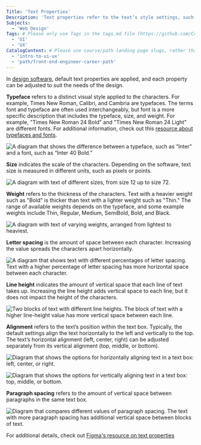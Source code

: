```yaml
---
Title: 'Text Properties'
Description: 'Text properties refer to the text’s style settings, such as typeface, size, spacing, and alignment.'
Subjects:
  - 'Web Design'
Tags: # Please only use Tags in the tags.md file (https://github.com/Codecademy/docs/blob/main/documentation/tags.md). If that list feels insufficient, feel free to create a new Tag and add it to tags.md in your PR!
  - 'UI'
  - 'UX'
CatalogContent: # Please use course/path landing page slugs, rather than linking to individual content items. If listing multiple items, please put the most relevant one first
  - 'intro-to-ui-ux'
  - 'path/front-end-engineer-career-path'
---
```


In [design software](https://www.codecademy.com/resources/docs/uiux/design-software), default text properties are applied, and each property can be adjusted to suit the needs of the design.

**Typeface** refers to a distinct visual style applied to the characters. For example, Times New Roman, Calibri, and Cambria are typefaces. The terms font and typeface are often used interchangeably, but font is a more specific description that includes the typeface, size, and weight. For example, "Times New Roman 24 Bold" and "Times New Roman 24 Light" are different fonts. For additional information, check out this [resource about typefaces and fonts](https://www.editorx.com/shaping-design/article/typefaces-vs-fonts).

![A diagram that shows the difference between a typeface, such as “Inter” and a font, such as “Inter 40 Bold.” ](https://static-assets.codecademy.com/Courses/intro-to-ui-and-ux/docs/Text-Typeface-Font.png)

**Size** indicates the scale of the characters. Depending on the software, text size is measured in different units, such as pixels or points.

![A diagram with text of different sizes, from size 12 up to size 72.](https://static-assets.codecademy.com/Courses/intro-to-ui-and-ux/docs/Text-Size.png)

**Weight** refers to the thickness of the characters. Text with a heavier weight such as "Bold" is thicker than text with a lighter weight such as "Thin." The range of available weights depends on the typeface, and some example weights include Thin, Regular, Medium, SemiBold, Bold, and Black.

![A diagram with text of varying weights, arranged from lightest to heaviest.](https://static-assets.codecademy.com/Courses/intro-to-ui-and-ux/docs/Text-Weight.png)

**Letter spacing** is the amount of space between each character. Increasing the value spreads the characters apart horizontally.

![A diagram that shows text with different percentages of letter spacing. Text with a higher percentage of letter spacing has more horizontal space between each character.](https://static-assets.codecademy.com/Courses/intro-to-ui-and-ux/docs/Text-Character-spacing.png)

**Line height** indicates the amount of vertical space that each line of text takes up. Increasing the line height adds vertical space to each line, but it does not impact the height of the characters.

![Two blocks of text with different line heights. The block of text with a higher line-height value has more vertical space between each line.](https://static-assets.codecademy.com/Courses/intro-to-ui-and-ux/docs/Text-Line-Height.png)

**Alignment** refers to the text’s position within the text box. Typically, the default settings align the text horizontally to the left and vertically to the top. The text’s horizontal alignment (left, center, right) can be adjusted separately from its vertical alignment (top, middle, or bottom).

![Diagram that shows the options for horizontally aligning text in a text box: left, center, or right.](https://static-assets.codecademy.com/Courses/intro-to-ui-and-ux/docs/Text-Horizontal-Alignment.png)

![Diagram that shows the options for vertically aligning text in a text box: top, middle, or bottom.](https://static-assets.codecademy.com/Courses/intro-to-ui-and-ux/docs/Text-Vertical-Alignment.png)

**Paragraph spacing** refers to the amount of vertical space between paragraphs in the same text box.

![Diagram that compares different values of paragraph spacing. The text with more paragraph spacing has additional vertical space between blocks of text.](​​https://static-assets.codecademy.com/Courses/intro-to-ui-and-ux/docs/Text-Paragraph-Spacing.png)

For additional details, check out [Figma's resource on text properties](https://help.figma.com/hc/en-us/articles/360039956634-Explore-text-properties.)

